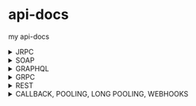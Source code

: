 # api-docs
my api-docs
<details>
  <summary>JRPC</summary>
  <h3>https://playground.open-rpc.org/</h3>
<h3>Основная структура</h3>
<ol>
<li><strong>openrpc</strong>: Указывает версию OpenRPC, которую следует использовать.</li>
<li><strong>info</strong>: Содержит метаинформацию о данной API-спецификации.
<ul>
<li><strong>version</strong>: Версия API.</li>
<li><strong>title</strong>: Название API.</li>
</ul>
</li>
<li><strong>servers</strong>: Список серверов, на которых работает API.
<ul>
<li><strong>name</strong>: Имя сервера.</li>
<li><strong>url</strong>: URL сервера, может содержать переменные.</li>
<li><strong>variables</strong>: Определение переменных, используемых в URL.
<ul>
<li><strong>version</strong>: Переменная для версионирования API, может быть "v1" или "v2".</li>
</ul>
</li>
</ul>
</li>
</ol>
<h3>Методы</h3>
<ol>
<li><strong>methods</strong>: Описание всех методов, которые API поддерживает.
<ul>
<li><strong>name</strong>: Имя метода.</li>
<li><strong>summary</strong>: Краткое описание метода.</li>
<li><strong>description</strong>: Подробное описание метода.</li>
</ul>
</li>
</ol>
<h4>Параметры метода</h4>
<ol>
<li><strong>params</strong>: Описание параметров, которые принимает метод.
<ul>
<li><strong>name</strong>: Имя параметра.</li>
<li><strong>description</strong>: Описание параметра.</li>
<li><strong>schema</strong>: Схема данных параметра (тип данных, возможные значения и т. д.).</li>
</ul>
</li>
</ol>
<h4>Результат метода</h4>
<ol>
<li><strong>result</strong>: Описание возможного результата выполнения метода.
<ul>
<li><strong>name</strong>: Имя результата.</li>
<li><strong>description</strong>: Описание результата.</li>
<li><strong>schema</strong>: Схема данных результата (тип данных, свойства и т. д.).</li>
</ul>
</li>
</ol>
<h4>Ошибки</h4>
<ol>
<li><strong>errors</strong>: Описание возможных ошибок, которые может вернуть метод.
<ul>
<li><strong>name</strong>: Имя ошибки.</li>
<li><strong>code</strong>: Код ошибки.</li>
<li><strong>message</strong>: Описание ошибки.</li>
<li><strong>data</strong>: Тип данных, которые могут быть приложены к ошибке.</li>
</ul>
</li>
</ol>
<h4>Примеры</h4>
<ol>
<li><strong>examples</strong>: Примеры использования метода.
<ul>
<li><strong>name</strong>: Имя примера.</li>
<li><strong>params</strong>: Используемые параметры в примере.</li>
<li><strong>result</strong>: Ожидаемый результат в примере.</li>
</ul>
</li>
</ol>
</details>

<details>
  <summary>SOAP</summary>
<h3>Объявления пространства имен и общие атрибуты</h3>
<ol>
<li>
<p><code>&lt;?xml version="1.0" encoding="UTF-8"?&gt;</code>: Эта строка объявляет версию XML и кодировку документа.</p>
</li>
<li>
<p><code>&lt;wsdl:definitions ... &gt;</code>: Этот элемент является корневым элементом для WSDL. Он объявляет все пространства имен и атрибуты, которые будут использоваться в этом WSDL документе.</p>
<ul>
<li><code>xmlns:soap</code>: Объявляет пространство имен для SOAP. Стандартный URL<span>&nbsp;</span><code>http://schemas.xmlsoap.org/wsdl/soap/</code><span>&nbsp;</span>используется для обозначения версии SOAP 1.1.</li>
<li><code>xmlns:tns</code>: Пространство имен для нашей конкретной службы. Здесь<span>&nbsp;</span><code>tns</code><span>&nbsp;</span>обозначает "Target Namespace".</li>
<li><code>xmlns:wsdl</code>: Стандартное пространство имен для WSDL.</li>
<li><code>xmlns:xsd</code>: Стандартное пространство имен для XML Schema.</li>
<li><code>targetNamespace</code>: Обозначает URL, который уникально идентифицирует наш веб-сервис.</li>
</ul>
</li>
</ol>
<h3>Определения типов</h3>
<ol>
<li>
<p><code>&lt;wsdl:types&gt;</code>: Элемент, который содержит определения всех типов данных, используемых в веб-сервисе.</p>
</li>
<li>
<p><code>&lt;xsd:schema targetNamespace="http://www.example.com/taskmanagement"&gt;</code>: Этот элемент определяет схему и использует то же пространство имен, что и весь веб-сервис.</p>
</li>
<li>
<p><code>&lt;xsd:element name="Task"&gt; ... &lt;/xsd:element&gt;</code>: Определяет структуру "Task", которая будет использована в сообщениях.</p>
</li>
</ol>
<h3>Определения сообщений</h3>
<ol>
<li><code>&lt;wsdl:message name="CreateTaskRequest"&gt; ... &lt;/wsdl:message&gt;</code>: Этот элемент определяет структуру входящего сообщения для операции<span>&nbsp;</span><code>CreateTask</code>.</li>
</ol>
<h3>Определения порта</h3>
<ol>
<li><code>&lt;wsdl:portType name="TaskManagementPortType"&gt; ... &lt;/wsdl:portType&gt;</code>: Элемент<span>&nbsp;</span><code>portType</code><span>&nbsp;</span>определяет набор операций, которые можно выполнить с веб-сервисом.</li>
</ol>
<h3>Определения привязки</h3>
<ol>
<li>
<p><code>&lt;wsdl:binding name="TaskManagementBinding" type="tns:TaskManagementPortType"&gt; ... &lt;/wsdl:binding&gt;</code>: Элемент<span>&nbsp;</span><code>binding</code><span>&nbsp;</span>описывает конкретные протоколы и форматы данных для операций и сообщений, определенных в<span>&nbsp;</span><code>portType</code>.</p>
</li>
<li>
<p><code>&lt;soap:binding style="document" transport="http://schemas.xmlsoap.org/soap/http"/&gt;</code>: Этот элемент уточняет, что используется стиль "document" и протокол "HTTP".</p>
</li>
</ol>
<h3>Определения службы</h3>
<ol>
<li>
<p><code>&lt;wsdl:service name="TaskManagementService"&gt; ... &lt;/wsdl:service&gt;</code>: Этот элемент определяет сервис и указывает порт (или порты), который будет использоваться.</p>
</li>
<li>
<p><code>&lt;soap:address location="http://www.example.com/taskmanagement"/&gt;</code>: Этот элемент определяет URL, по которому доступен веб-сервис.</p>
</li>
</ol>
</details>

<details>
  <summary>GRAPHQL</summary>
<p>playground -&nbsp;https://graphql.org/learn/queries/</p>
<p>Пример:</p>
<p>type Student {<br />id: ID!<br />name: String!<br />surname: String!<br />age: Int!<br />courseList: [Course!]!<br /><br />}<br />type Course {<br />id: ID!<br />name: String!<br />description: String!<br />cost: Int!<br />registrateStudentsCount: Int!<br />}<br />type Query {<br />students(offset: Int, limit: Int): [Student!]<br />courses(costFilter: Int!): [Course!]<br />courseById(id: ID!): Course<br />studentById(id: ID!): Student<br />}<br />type Mutation {<br />addStudent(name: String!, surname: String!, age: Int!): Student!<br />updateStudent(name: String!, surname: String!, age: Int!): Student!<br />deleteStudent(id: ID!): Boolean!<br />addCourse(name: String!, description: String!, cost: Int!): Course!<br />updateCourse(name: String!, description: String!, cost: Int!): Course!<br />deleteCourse(id: ID!): Boolean!<br />registrateStudent(studentId: ID!, courseId: ID!): Student!<br />unregistrateStudent(studentId: ID!, courseId: ID!): Student!<br />}</p>
</details>

<details>
  <summary>GRPC</summary>
<p>📌 Шпаргалка по gRPC PROTO с разными типами данных и CRUD-операциями</p>
<p>Этот пример демонстрирует работу с сущностью Product (товар) и включает:</p>
<p>&bull; Create (Создание)<br /> &bull; Read (Чтение)<br /> &bull; Update (Обновление)<br /> &bull; Delete (Удаление)<br /> &bull; List (Список товаров)<br /> &bull; Streaming (Реальное обновление)<br /> &bull; Разные типы данных (строки, числа, bool, enum, массивы, timestamps).</p>
<p>📌 1. Полный .proto файл с CRUD и документацией</p>
<p>// Файл: product_service.proto<br />// gRPC-сервис для управления товарами.<br />syntax = "proto3";</p>
<p>package product;</p>
<p>import "google/protobuf/timestamp.proto";<br />import "google/protobuf/empty.proto";</p>
<p>// 💾 Сервис управления товарами.<br />service ProductService {<br /> // 🆕 Создать новый товар.<br /> rpc CreateProduct (CreateProductRequest) returns (ProductResponse);<br /> <br /> // 🔍 Получить товар по ID.<br /> rpc GetProduct (GetProductRequest) returns (ProductResponse);<br /> <br /> // 📝 Обновить существующий товар.<br /> rpc UpdateProduct (UpdateProductRequest) returns (ProductResponse);<br /> <br /> // ❌ Удалить товар по ID.<br /> rpc DeleteProduct (DeleteProductRequest) returns (google.protobuf.Empty);<br /> <br /> // 📋 Получить список всех товаров.<br /> rpc ListProducts (ListProductsRequest) returns (ListProductsResponse);<br /> <br /> // 📡 Реальный стриминг обновлений товаров.<br /> rpc StreamProductUpdates (google.protobuf.Empty) returns (stream ProductResponse);<br />}</p>
<p>// 🏷️ Структура товара.<br />message Product {<br /> // Уникальный ID товара (UUID).<br /> string id = 1;<br /> <br /> // Название товара.<br /> string name = 2;<br /> <br /> // Описание товара.<br /> string description = 3;<br /> <br /> // Цена товара в центах (например, 1999 = $19.99).<br /> uint32 price = 4;<br /> <br /> // Категория товара.<br /> Category category = 5;<br /> <br /> // В наличии ли товар.<br /> bool in_stock = 6;<br /> <br /> // Дата создания.<br /> google.protobuf.Timestamp created_at = 7;<br /> <br /> // Список тегов (например, ["electronics", "sale"]).<br /> repeated string tags = 8;<br />}</p>
<p>// 🔖 Категории товаров.<br />enum Category {<br /> CATEGORY_UNSPECIFIED = 0; // Не указано.<br /> ELECTRONICS = 1; // Электроника.<br /> CLOTHING = 2; // Одежда.<br /> FOOD = 3; // Продукты питания.<br />}</p>
<p>// 📌 Запрос на создание товара.<br />message CreateProductRequest {<br /> // Название товара.<br /> string name = 1;<br /> <br /> // Описание товара.<br /> string description = 2;<br /> <br /> // Цена товара.<br /> uint32 price = 3;<br /> <br /> // Категория.<br /> Category category = 4;<br /> <br /> // В наличии ли товар.<br /> bool in_stock = 5;<br /> <br /> // Теги.<br /> repeated string tags = 6;<br />}</p>
<p>// 📌 Запрос на получение товара.<br />message GetProductRequest {<br /> // ID товара.<br /> string product_id = 1;<br />}</p>
<p>// 📌 Запрос на обновление товара.<br />message UpdateProductRequest {<br /> // ID товара.<br /> string product_id = 1;<br /> <br /> // Новое название (опционально).<br /> optional string name = 2;<br /> <br /> // Новое описание (опционально).<br /> optional string description = 3;<br /> <br /> // Новая цена (опционально).<br /> optional uint32 price = 4;<br /> <br /> // Новая категория (опционально).<br /> optional Category category = 5;<br /> <br /> // В наличии ли товар (опционально).<br /> optional bool in_stock = 6;<br /> <br /> // Новые теги (опционально).<br /> repeated string tags = 7;<br />}</p>
<p>// 📌 Запрос на удаление товара.<br />message DeleteProductRequest {<br /> // ID товара.<br /> string product_id = 1;<br />}</p>
<p>// 📌 Запрос на список товаров.<br />message ListProductsRequest {<br /> // Фильтр по категории (опционально).<br /> optional Category category = 1;<br /> <br /> // Фильтр по наличию (опционально).<br /> optional bool in_stock = 2;<br />}</p>
<p>// 📌 Ответ со списком товаров.<br />message ListProductsResponse {<br /> // Список товаров.<br /> repeated Product products = 1;<br />}</p>
<p>// 📌 Ответ с данными о товаре.<br />message ProductResponse {<br /> // Данные о товаре.<br /> Product product = 1;<br />}</p>
<p>&nbsp;</p>
<p>&bull; string &mdash; name, description, tags, id<br /> &bull; uint32 &mdash; price (цена в центах)<br /> &bull; bool &mdash; in_stock (наличие товара)<br /> &bull; enum &mdash; category (категория товара)<br /> &bull; repeated &mdash; tags (список тегов)<br /> &bull; google.protobuf.Timestamp &mdash; created_at (дата создания)<br /> &bull; optional &mdash; UpdateProductRequest, чтобы сделать поля необязательными</p>
</details>


<details>
  <summary>REST</summary>
  ![image](https://github.com/user-attachments/assets/da29e760-66d1-479c-94d3-f9f127e13feb)

</details>

<details>
  <summary>CALLBACK, POOLING, LONG POOLING, WEBHOOKS</summary>
  <h2><strong>1. Callback (Асинхронный ответ через Webhook)</strong></h2>
<h3><strong>Описание</strong></h3>
<p class="ds-markdown-paragraph">Сервер принимает запрос, выполняет долгую операцию и уведомляет клиента через&nbsp;<strong>callback URL</strong>.</p>
<h3><strong>Пример в OpenAPI/Swagger (YAML)</strong></h3>
<div class="md-code-block md-code-block-dark">
<div class="md-code-block-banner-wrap">
<div class="md-code-block-banner md-code-block-banner-lite">
<div class="_121d384">
<div class="d2a24f03"><span class="d813de27">yaml</span></div>
<div class="d2a24f03">
<div class="efa13877">
<div class="ds-button ds-button--secondary ds-button--borderless ds-button--rect ds-button--m _7db3914" tabindex="0">
<div class="ds-button__icon">&nbsp;</div>
Copy</div>
<div class="ds-button ds-button--secondary ds-button--borderless ds-button--rect ds-button--s _7db3914" tabindex="0">
<div class="ds-button__icon">&nbsp;</div>
Download</div>
</div>
</div>
</div>
</div>
</div>
<pre><span class="token key atrule">paths</span><span class="token punctuation">:</span>
  <span class="token key atrule">/api/start-process</span><span class="token punctuation">:</span>
    <span class="token key atrule">post</span><span class="token punctuation">:</span>
      <span class="token key atrule">summary</span><span class="token punctuation">:</span> Запуск асинхронной задачи
      <span class="token key atrule">requestBody</span><span class="token punctuation">:</span>
        <span class="token key atrule">required</span><span class="token punctuation">:</span> <span class="token boolean important">true</span>
        <span class="token key atrule">content</span><span class="token punctuation">:</span>
          <span class="token key atrule">application/json</span><span class="token punctuation">:</span>
            <span class="token key atrule">schema</span><span class="token punctuation">:</span>
              <span class="token key atrule">type</span><span class="token punctuation">:</span> object
              <span class="token key atrule">properties</span><span class="token punctuation">:</span>
                <span class="token key atrule">callbackUrl</span><span class="token punctuation">:</span>
                  <span class="token key atrule">type</span><span class="token punctuation">:</span> string
                  <span class="token key atrule">format</span><span class="token punctuation">:</span> uri
                  <span class="token key atrule">example</span><span class="token punctuation">:</span> <span class="token string">"https://client.com/callback"</span>
      <span class="token key atrule">responses</span><span class="token punctuation">:</span>
        <span class="token key atrule">'202'</span><span class="token punctuation">:</span>
          <span class="token key atrule">description</span><span class="token punctuation">:</span> Задача принята в обработку</pre>
</div>
<p class="ds-markdown-paragraph"><strong>Как работает:</strong></p>
<ol start="1">
<li>
<p class="ds-markdown-paragraph">Клиент отправляет запрос с&nbsp;<code>callbackUrl</code>.</p>
</li>
<li>
<p class="ds-markdown-paragraph">Сервер отвечает&nbsp;<code>202 Accepted</code>&nbsp;и позже делает POST на&nbsp;<code>callbackUrl</code>&nbsp;с результатом.</p>
</li>
</ol>
<hr />
<h2><strong>2. Polling (Периодический опрос)</strong></h2>
<h3><strong>Описание</strong></h3>
<p class="ds-markdown-paragraph">Клиент делает запросы к серверу через фиксированные интервалы.</p>
<h3><strong>Пример в OpenAPI/Swagger (YAML)</strong></h3>
<div class="md-code-block md-code-block-dark">
<div class="md-code-block-banner-wrap">
<div class="md-code-block-banner md-code-block-banner-lite">
<div class="_121d384">
<div class="d2a24f03"><span class="d813de27">yaml</span></div>
<div class="d2a24f03">
<div class="efa13877">
<div class="ds-button ds-button--secondary ds-button--borderless ds-button--rect ds-button--m _7db3914" tabindex="0">
<div class="ds-button__icon">&nbsp;</div>
Copy</div>
<div class="ds-button ds-button--secondary ds-button--borderless ds-button--rect ds-button--s _7db3914" tabindex="0">
<div class="ds-button__icon">&nbsp;</div>
Download</div>
</div>
</div>
</div>
</div>
</div>
<pre><span class="token key atrule">paths</span><span class="token punctuation">:</span>
  /api/status/<span class="token punctuation">{</span>taskId<span class="token punctuation">}</span><span class="token punctuation">:</span>
    <span class="token key atrule">get</span><span class="token punctuation">:</span>
      <span class="token key atrule">summary</span><span class="token punctuation">:</span> Проверить статус задачи
      <span class="token key atrule">parameters</span><span class="token punctuation">:</span>
        <span class="token punctuation">-</span> <span class="token key atrule">name</span><span class="token punctuation">:</span> taskId
          <span class="token key atrule">in</span><span class="token punctuation">:</span> path
          <span class="token key atrule">required</span><span class="token punctuation">:</span> <span class="token boolean important">true</span>
          <span class="token key atrule">schema</span><span class="token punctuation">:</span>
            <span class="token key atrule">type</span><span class="token punctuation">:</span> string
      <span class="token key atrule">responses</span><span class="token punctuation">:</span>
        <span class="token key atrule">'200'</span><span class="token punctuation">:</span>
          <span class="token key atrule">description</span><span class="token punctuation">:</span> Статус задачи
          <span class="token key atrule">content</span><span class="token punctuation">:</span>
            <span class="token key atrule">application/json</span><span class="token punctuation">:</span>
              <span class="token key atrule">schema</span><span class="token punctuation">:</span>
                <span class="token key atrule">type</span><span class="token punctuation">:</span> object
                <span class="token key atrule">properties</span><span class="token punctuation">:</span>
                  <span class="token key atrule">status</span><span class="token punctuation">:</span>
                    <span class="token key atrule">type</span><span class="token punctuation">:</span> string
                    <span class="token key atrule">enum</span><span class="token punctuation">:</span> <span class="token punctuation">[</span>pending<span class="token punctuation">,</span> completed<span class="token punctuation">,</span> failed<span class="token punctuation">]</span></pre>
</div>
<p class="ds-markdown-paragraph"><strong>Как работает:</strong></p>
<ol start="1">
<li>
<p class="ds-markdown-paragraph">Клиент вызывает&nbsp;<code>/api/status/123</code>&nbsp;каждые 5 секунд.</p>
</li>
<li>
<p class="ds-markdown-paragraph">Сервер возвращает&nbsp;<code>{"status": "pending"}</code>&nbsp;или&nbsp;<code>{"status": "completed"}</code>.</p>
</li>
</ol>
<hr />
<h2><strong>3. Long Polling (Долгий опрос)</strong></h2>
<h3><strong>Описание</strong></h3>
<p class="ds-markdown-paragraph">Сервер держит соединение открытым, пока не появится результат или не истечёт таймаут.</p>
<h3><strong>Пример в OpenAPI/Swagger (YAML)</strong></h3>
<div class="md-code-block md-code-block-dark">
<div class="md-code-block-banner-wrap">
<div class="md-code-block-banner md-code-block-banner-lite">
<div class="_121d384">
<div class="d2a24f03"><span class="d813de27">yaml</span></div>
<div class="d2a24f03">
<div class="efa13877">
<div class="ds-button ds-button--secondary ds-button--borderless ds-button--rect ds-button--m _7db3914" tabindex="0">
<div class="ds-button__icon">&nbsp;</div>
Copy</div>
<div class="ds-button ds-button--secondary ds-button--borderless ds-button--rect ds-button--s _7db3914" tabindex="0">
<div class="ds-button__icon">&nbsp;</div>
Download</div>
</div>
</div>
</div>
</div>
</div>
<pre><span class="token key atrule">paths</span><span class="token punctuation">:</span>
  <span class="token key atrule">/api/wait-for-update</span><span class="token punctuation">:</span>
    <span class="token key atrule">get</span><span class="token punctuation">:</span>
      <span class="token key atrule">summary</span><span class="token punctuation">:</span> Ожидание обновления (long polling)
      <span class="token key atrule">parameters</span><span class="token punctuation">:</span>
        <span class="token punctuation">-</span> <span class="token key atrule">name</span><span class="token punctuation">:</span> timeout
          <span class="token key atrule">in</span><span class="token punctuation">:</span> query
          <span class="token key atrule">schema</span><span class="token punctuation">:</span>
            <span class="token key atrule">type</span><span class="token punctuation">:</span> integer
            <span class="token key atrule">default</span><span class="token punctuation">:</span> <span class="token number">30</span>
      <span class="token key atrule">responses</span><span class="token punctuation">:</span>
        <span class="token key atrule">'200'</span><span class="token punctuation">:</span>
          <span class="token key atrule">description</span><span class="token punctuation">:</span> Данные получены
          <span class="token key atrule">content</span><span class="token punctuation">:</span>
            <span class="token key atrule">application/json</span><span class="token punctuation">:</span>
              <span class="token key atrule">schema</span><span class="token punctuation">:</span>
                <span class="token key atrule">type</span><span class="token punctuation">:</span> object
                <span class="token key atrule">properties</span><span class="token punctuation">:</span>
                  <span class="token key atrule">update</span><span class="token punctuation">:</span>
                    <span class="token key atrule">type</span><span class="token punctuation">:</span> string
        <span class="token key atrule">'304'</span><span class="token punctuation">:</span>
          <span class="token key atrule">description</span><span class="token punctuation">:</span> Нет новых данных (таймаут)</pre>
</div>
<p class="ds-markdown-paragraph"><strong>Как работает:</strong></p>
<ol start="1">
<li>
<p class="ds-markdown-paragraph">Клиент отправляет&nbsp;<code>/api/wait-for-update?timeout=30</code>.</p>
</li>
<li>
<p class="ds-markdown-paragraph">Сервер ждёт до 30 секунд и отвечает&nbsp;<code>200 OK</code>&nbsp;при новых данных или&nbsp;<code>304 Not Modified</code>&nbsp;при таймауте.</p>
</li>
</ol>
<hr />
<h2><strong>4. Webhooks (Сервер инициирует запрос)</strong></h2>
<h3><strong>Описание</strong></h3>
<p class="ds-markdown-paragraph">Клиент регистрирует URL, на который сервер отправляет события.</p>
<h3><strong>Пример в OpenAPI/Swagger (YAML)</strong></h3>
<div class="md-code-block md-code-block-dark">
<div class="md-code-block-banner-wrap">
<div class="md-code-block-banner md-code-block-banner-lite">
<div class="_121d384">
<div class="d2a24f03"><span class="d813de27">yaml</span></div>
<div class="d2a24f03">
<div class="efa13877">
<div class="ds-button ds-button--secondary ds-button--borderless ds-button--rect ds-button--m _7db3914" tabindex="0">
<div class="ds-button__icon">&nbsp;</div>
Copy</div>
<div class="ds-button ds-button--secondary ds-button--borderless ds-button--rect ds-button--s _7db3914" tabindex="0">
<div class="ds-button__icon">&nbsp;</div>
Download</div>
</div>
</div>
</div>
</div>
</div>
<pre><span class="token key atrule">paths</span><span class="token punctuation">:</span>
  <span class="token key atrule">/webhooks</span><span class="token punctuation">:</span>
    <span class="token key atrule">post</span><span class="token punctuation">:</span>
      <span class="token key atrule">summary</span><span class="token punctuation">:</span> Регистрация вебхука
      <span class="token key atrule">requestBody</span><span class="token punctuation">:</span>
        <span class="token key atrule">required</span><span class="token punctuation">:</span> <span class="token boolean important">true</span>
        <span class="token key atrule">content</span><span class="token punctuation">:</span>
          <span class="token key atrule">application/json</span><span class="token punctuation">:</span>
            <span class="token key atrule">schema</span><span class="token punctuation">:</span>
              <span class="token key atrule">type</span><span class="token punctuation">:</span> object
              <span class="token key atrule">properties</span><span class="token punctuation">:</span>
                <span class="token key atrule">url</span><span class="token punctuation">:</span>
                  <span class="token key atrule">type</span><span class="token punctuation">:</span> string
                  <span class="token key atrule">format</span><span class="token punctuation">:</span> uri
                  <span class="token key atrule">example</span><span class="token punctuation">:</span> <span class="token string">"https://client.com/webhook"</span>
                <span class="token key atrule">events</span><span class="token punctuation">:</span>
                  <span class="token key atrule">type</span><span class="token punctuation">:</span> array
                  <span class="token key atrule">items</span><span class="token punctuation">:</span>
                    <span class="token key atrule">type</span><span class="token punctuation">:</span> string
                    <span class="token key atrule">enum</span><span class="token punctuation">:</span> <span class="token punctuation">[</span>order_created<span class="token punctuation">,</span> payment_received<span class="token punctuation">]</span>
      <span class="token key atrule">responses</span><span class="token punctuation">:</span>
        <span class="token key atrule">'201'</span><span class="token punctuation">:</span>
          <span class="token key atrule">description</span><span class="token punctuation">:</span> Вебхук зарегистрирован</pre>
</div>
<p class="ds-markdown-paragraph"><strong>Как работает:</strong></p>
<ol start="1">
<li>
<p class="ds-markdown-paragraph">Клиент регистрирует URL (например,&nbsp;<code>https://client.com/webhook</code>).</p>
</li>
<li>
<p class="ds-markdown-paragraph">При событии (например,&nbsp;<code>order_created</code>) сервер делает POST на этот URL:</p>
<div class="md-code-block md-code-block-dark">
<div class="md-code-block-banner-wrap">
<div class="md-code-block-banner md-code-block-banner-lite">
<div class="_121d384">
<div class="d2a24f03"><span class="d813de27">json</span></div>
<div class="d2a24f03">
<div class="efa13877">
<div class="ds-button ds-button--secondary ds-button--borderless ds-button--rect ds-button--m _7db3914" tabindex="0">
<div class="ds-button__icon">&nbsp;</div>
Copy</div>
<div class="ds-button ds-button--secondary ds-button--borderless ds-button--rect ds-button--s _7db3914" tabindex="0">
<div class="ds-button__icon">&nbsp;</div>
Download</div>
</div>
</div>
</div>
</div>
</div>
<pre><span class="token punctuation">{</span>
  <span class="token property">"event"</span><span class="token operator">:</span> <span class="token string">"order_created"</span><span class="token punctuation">,</span>
  <span class="token property">"data"</span><span class="token operator">:</span> <span class="token punctuation">{</span><span class="token property">"orderId"</span><span class="token operator">:</span> <span class="token string">"123"</span><span class="token punctuation">}</span>
<span class="token punctuation">}</span></pre>
</div>
</li>
</ol>
<hr />
<h2><strong>Сравнение методов</strong></h2>
<div class="markdown-table-wrapper">
<table>
<thead>
<tr>
<th>Метод</th>
<th>Пример запроса (YAML)</th>
<th>Когда использовать?</th>
</tr>
</thead>
<tbody>
<tr>
<td><strong>Callback</strong></td>
<td><code>callbackUrl: "https://client.com/callback"</code></td>
<td>Долгие асинхронные операции (платежи).</td>
</tr>
<tr>
<td><strong>Polling</strong></td>
<td>GET&nbsp;<code>/api/status/{taskId}</code></td>
<td>Простые задачи с допустимой задержкой.</td>
</tr>
<tr>
<td><strong>Long Polling</strong></td>
<td>GET&nbsp;<code>/api/wait-for-update?timeout=30</code></td>
<td>Чат, уведомления в реальном времени.</td>
</tr>
<tr>
<td><strong>Webhooks</strong></td>
<td>POST&nbsp;<code>/webhooks</code>&nbsp;с&nbsp;<code>url</code>&nbsp;и&nbsp;<code>events</code></td>
<td>Мгновенные события (GitHub, Stripe).</td>
</tr>
</tbody>
</table>
</div>
<hr />
<h3><strong>Когда что выбирать?</strong></h3>
<ul>
<li>
<p class="ds-markdown-paragraph"><strong>Callback</strong>&nbsp;&rarr; Если сервер должен уведомить клиента&nbsp;<strong>однократно</strong>&nbsp;после операции.</p>
</li>
<li>
<p class="ds-markdown-paragraph"><strong>Polling</strong>&nbsp;&rarr; Если клиент может ждать и проверять статус вручную.</p>
</li>
<li>
<p class="ds-markdown-paragraph"><strong>Long Polling</strong>&nbsp;&rarr; Если нужно сократить число запросов, но WebSockets недоступны.</p>
</li>
<li>
<p class="ds-markdown-paragraph"><strong>Webhooks</strong>&nbsp;&rarr; Если сервер должен мгновенно уведомлять клиента о событиях.</p>
</li>
</ul>  
</details>

